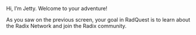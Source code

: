 Hi, I’m Jetty. Welcome to your adventure!

As you saw on the previous screen, your goal in RadQuest is to learn about the Radix Network and join the Radix community.
